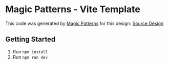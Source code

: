 # Magic Patterns - Vite Template

This code was generated by [Magic Patterns](https://magicpatterns.com) for this design: [Source Design](https://www.magicpatterns.com/c/3zhmag45kr5ut3nych27jr)

## Getting Started

1. Run `npm install`
2. Run `npm run dev`
